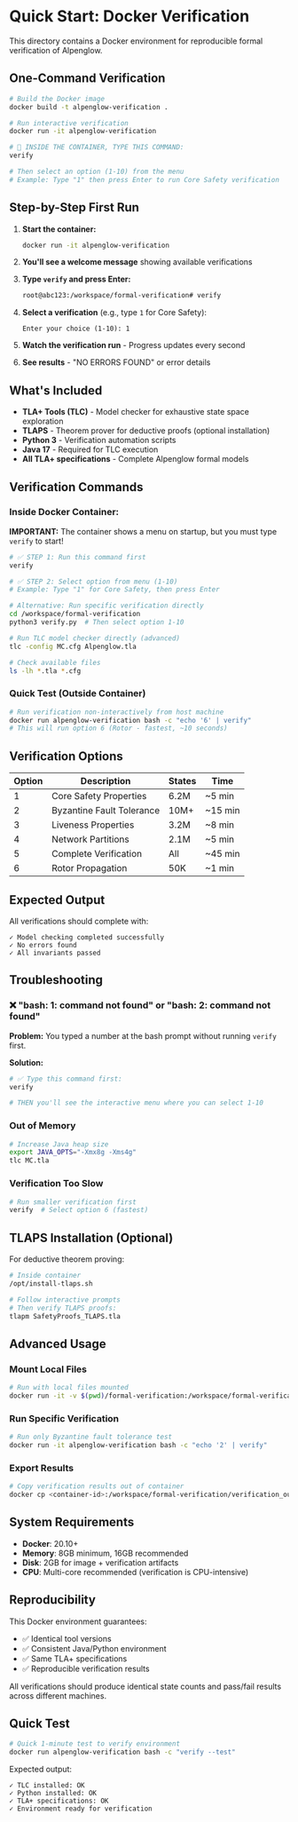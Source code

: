 # Quick Start: Docker Verification

This directory contains a Docker environment for reproducible formal verification of Alpenglow.

## One-Command Verification

```bash
# Build the Docker image
docker build -t alpenglow-verification .

# Run interactive verification
docker run -it alpenglow-verification

# 🎯 INSIDE THE CONTAINER, TYPE THIS COMMAND:
verify

# Then select an option (1-10) from the menu
# Example: Type "1" then press Enter to run Core Safety verification
```

## Step-by-Step First Run

1. **Start the container:**
   ```bash
   docker run -it alpenglow-verification
   ```

2. **You'll see a welcome message** showing available verifications

3. **Type `verify` and press Enter:**
   ```bash
   root@abc123:/workspace/formal-verification# verify
   ```

4. **Select a verification** (e.g., type `1` for Core Safety):
   ```
   Enter your choice (1-10): 1
   ```

5. **Watch the verification run** - Progress updates every second

6. **See results** - "NO ERRORS FOUND" or error details

## What's Included

- **TLA+ Tools (TLC)** - Model checker for exhaustive state space exploration
- **TLAPS** - Theorem prover for deductive proofs (optional installation)
- **Python 3** - Verification automation scripts
- **Java 17** - Required for TLC execution
- **All TLA+ specifications** - Complete Alpenglow formal models

## Verification Commands

### Inside Docker Container:

**IMPORTANT:** The container shows a menu on startup, but you must type `verify` to start!

```bash
# ✅ STEP 1: Run this command first
verify

# ✅ STEP 2: Select option from menu (1-10)
# Example: Type "1" for Core Safety, then press Enter

# Alternative: Run specific verification directly
cd /workspace/formal-verification
python3 verify.py  # Then select option 1-10

# Run TLC model checker directly (advanced)
tlc -config MC.cfg Alpenglow.tla

# Check available files
ls -lh *.tla *.cfg
```

### Quick Test (Outside Container)

```bash
# Run verification non-interactively from host machine
docker run alpenglow-verification bash -c "echo '6' | verify"
# This will run option 6 (Rotor - fastest, ~10 seconds)
```

## Verification Options

| Option | Description | States | Time |
|--------|-------------|--------|------|
| 1 | Core Safety Properties | 6.2M | ~5 min |
| 2 | Byzantine Fault Tolerance | 10M+ | ~15 min |
| 3 | Liveness Properties | 3.2M | ~8 min |
| 4 | Network Partitions | 2.1M | ~5 min |
| 5 | Complete Verification | All | ~45 min |
| 6 | Rotor Propagation | 50K | ~1 min |

## Expected Output

All verifications should complete with:
```
✓ Model checking completed successfully
✓ No errors found
✓ All invariants passed
```

## Troubleshooting

### ❌ "bash: 1: command not found" or "bash: 2: command not found"

**Problem:** You typed a number at the bash prompt without running `verify` first.

**Solution:**
```bash
# ✅ Type this command first:
verify

# THEN you'll see the interactive menu where you can select 1-10
```

### Out of Memory
```bash
# Increase Java heap size
export JAVA_OPTS="-Xmx8g -Xms4g"
tlc MC.tla
```

### Verification Too Slow
```bash
# Run smaller verification first
verify  # Select option 6 (fastest)
```

## TLAPS Installation (Optional)

For deductive theorem proving:

```bash
# Inside container
/opt/install-tlaps.sh

# Follow interactive prompts
# Then verify TLAPS proofs:
tlapm SafetyProofs_TLAPS.tla
```

## Advanced Usage

### Mount Local Files

```bash
# Run with local files mounted
docker run -it -v $(pwd)/formal-verification:/workspace/formal-verification alpenglow-verification
```

### Run Specific Verification

```bash
# Run only Byzantine fault tolerance test
docker run -it alpenglow-verification bash -c "echo '2' | verify"
```

### Export Results

```bash
# Copy verification results out of container
docker cp <container-id>:/workspace/formal-verification/verification_output.txt ./results.txt
```

## System Requirements

- **Docker**: 20.10+
- **Memory**: 8GB minimum, 16GB recommended
- **Disk**: 2GB for image + verification artifacts
- **CPU**: Multi-core recommended (verification is CPU-intensive)

## Reproducibility

This Docker environment guarantees:
- ✅ Identical tool versions
- ✅ Consistent Java/Python environment
- ✅ Same TLA+ specifications
- ✅ Reproducible verification results

All verifications should produce identical state counts and pass/fail results across different machines.

## Quick Test

```bash
# Quick 1-minute test to verify environment
docker run alpenglow-verification bash -c "verify --test"
```

Expected output:
```
✓ TLC installed: OK
✓ Python installed: OK
✓ TLA+ specifications: OK
✓ Environment ready for verification
```
